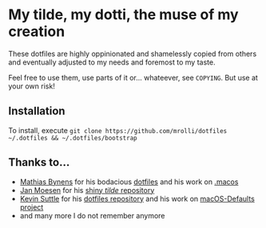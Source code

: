 # My tilde, my dotti, the muse of my creation

These dotfiles are highly oppinionated and shamelessly copied from others and eventually
adjusted to my needs and foremost to my taste.

Feel free to use them, use parts of it or... whateever, see `COPYING`. But use at your own risk!

## Installation

To install, execute `git clone https://github.com/mrolli/dotfiles ~/.dotfiles && ~/.dotfiles/bootstrap`

## Thanks to…

* [Mathias Bynens](https://mths.be/) for his bodacious [dotfiles](https://github.com/mathiasbynens/dotfiles) and his work on [.macos](https://github.com/mathiasbynens/dotfiles/blob/main/.macos)
* [Jan Moesen](http://jan.moesen.nu/) for his [shiny _tilde_ repository](https://github.com/janmoesen/tilde)
* [Kevin Suttle](http://kevinsuttle.com/) for his [dotfiles repository](https://github.com/kevinSuttle/dotfiles) and his work on [macOS-Defaults project](https://github.com/kevinSuttle/macOS-Defaults)
* and many more I do not remember anymore
